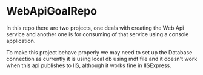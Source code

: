 # WebApiGoalRepo
In this repo there are two projects, one deals with creating the Web Api service and another one is for  consuming of that service using a console application.

To make this project behave properly we may need to set up the Database connection as currently it is using local db using mdf file and it doesn't work when this api publishes
to IIS, although it works fine in IISExpress.
